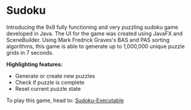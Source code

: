 # Sudoku

Introducing the 9x9 fully functioning and very puzzling sudoku game developed in Java. The UI for the game was created using JavaFX and SceneBuilder.
Using Mark Fredrick Graves's BAS and PAS sorting algorithms, this game is able to generate up to 1,000,000 unique puzzle grids in 7 seconds.

**Highlighting features:**
- Generate or create new puzzles
- Check if puzzle is complete
- Reset current puzzle state

To play this game, head to: [Sudoku-Executable](https://github.com/youmengh/Sudoku-Executable)
